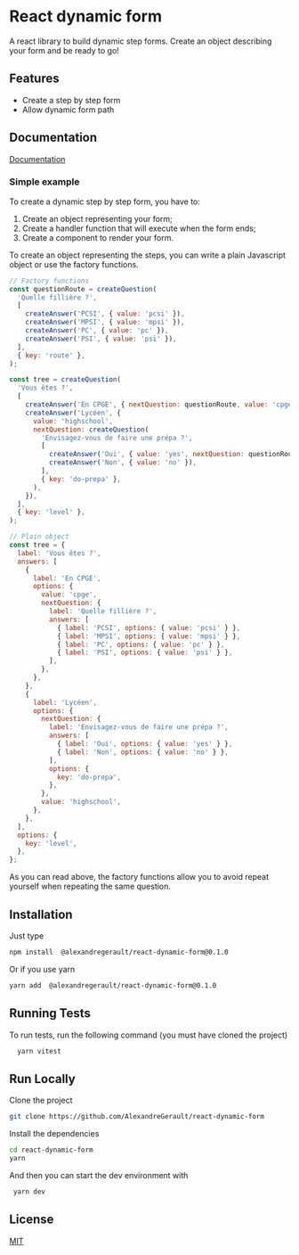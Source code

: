 # React dynamic form

A react library to build dynamic step forms. Create an object describing your form and be ready to go!
## Features

- Create a step by step form
- Allow dynamic form path


## Documentation

[Documentation](docs/)

### Simple example

To create a dynamic step by step form, you have to:

1. Create an object representing your form;
2. Create a handler function that will execute when the form ends;
3. Create a component to render your form.

To create an object representing the steps, you can write a plain Javascript 
object or use the factory functions.

```javascript
// Factory functions
const questionRoute = createQuestion(
  'Quelle fillière ?',
  [
    createAnswer('PCSI', { value: 'pcsi' }),
    createAnswer('MPSI', { value: 'mpsi' }),
    createAnswer('PC', { value: 'pc' }),
    createAnswer('PSI', { value: 'psi' }),
  ],
  { key: 'route' },
);

const tree = createQuestion(
  'Vous êtes ?',
  [
    createAnswer('En CPGE', { nextQuestion: questionRoute, value: 'cpge' }),
    createAnswer('Lycéen', {
      value: 'highschool',
      nextQuestion: createQuestion(
        'Envisagez-vous de faire une prépa ?',
        [
          createAnswer('Oui', { value: 'yes', nextQuestion: questionRoute }),
          createAnswer('Non', { value: 'no' }),
        ],
        { key: 'do-prepa' },
      ),
    }),
  ],
  { key: 'level' },
);

// Plain object
const tree = {
  label: 'Vous êtes ?',
  answers: [
    {
      label: 'En CPGE',
      options: {
        value: 'cpge',
        nextQuestion: {
          label: 'Quelle fillière ?',
          answers: [
            { label: 'PCSI', options: { value: 'pcsi' } },
            { label: 'MPSI', options: { value: 'mpsi' } },
            { label: 'PC', options: { value: 'pc' } },
            { label: 'PSI', options: { value: 'psi' } },
          ],
        },
      },
    },
    {
      label: 'Lycéen',
      options: {
        nextQuestion: {
          label: 'Envisagez-vous de faire une prépa ?',
          answers: [
            { label: 'Oui', options: { value: 'yes' } },
            { label: 'Non', options: { value: 'no' } },
          ],
          options: {
            key: 'do-prepa',
          },
        },
        value: 'highschool',
      },
    },
  ],
  options: {
    key: 'level',
  },
};
```

As you can read above, the factory functions allow you to avoid repeat yourself when repeating the same question.
## Installation

Just type
```sh
npm install  @alexandregerault/react-dynamic-form@0.1.0
```
Or if you use yarn
```sh
yarn add  @alexandregerault/react-dynamic-form@0.1.0
```
## Running Tests

To run tests, run the following command (you must have cloned the project)

```bash
  yarn vitest
```


## Run Locally

Clone the project

```bash
git clone https://github.com/AlexandreGerault/react-dynamic-form
```

Install the dependencies

```bash
cd react-dynamic-form
yarn
```

And then you can start the dev environment with
```bash
 yarn dev
```
## License

[MIT](https://choosealicense.com/licenses/mit/)

